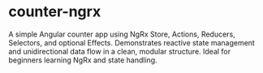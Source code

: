 # counter-ngrx
A simple Angular counter app using NgRx Store, Actions, Reducers, Selectors, and optional Effects. Demonstrates reactive state management and unidirectional data flow in a clean, modular structure. Ideal for beginners learning NgRx and state handling.
